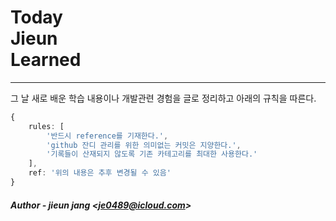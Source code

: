 # Today<br>Jieun<br>Learned

---

그 날 새로 배운 학습 내용이나 개발관련 경험을 글로 정리하고 아래의 규칙을 따른다.

```typescript
{
    rules: [
        '반드시 reference를 기재한다.',
        'github 잔디 관리를 위한 의미없는 커밋은 지양한다.',
        '기록들이 산재되지 않도록 기존 카테고리를 최대한 사용한다.'
    ],
    ref: '위의 내용은 추후 변경될 수 있음'
}
```

##### Author - jieun jang <<je0489@icloud.com>>
